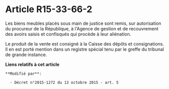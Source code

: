# Article R15-33-66-2

Les biens meubles placés sous main de justice sont remis, sur autorisation       du procureur de la République, à l'Agence de
gestion et de recouvrement des avoirs saisis et confisqués qui procède à leur aliénation. 

Le produit de la vente est consigné à la Caisse des dépôts et consignations. Il en est porté mention dans un registre spécial
tenu par le greffe du tribunal de grande instance.

**Liens relatifs à cet article**

	**Modifié par**:

	  - Décret n°2015-1272 du 13 octobre 2015 - art. 5
